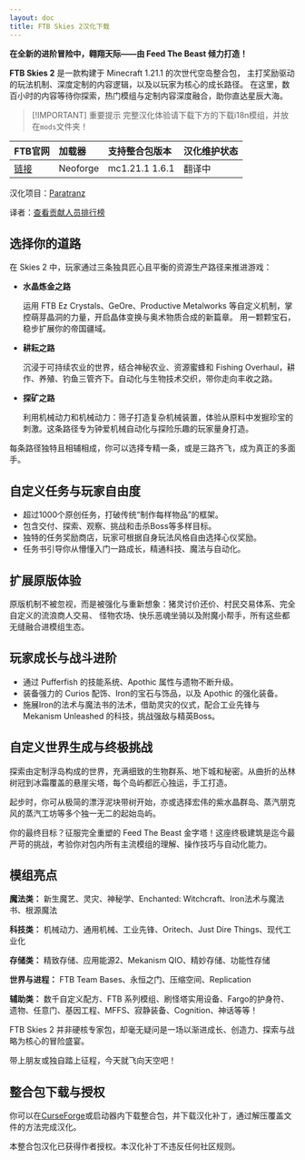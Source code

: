 ```yaml
---
layout: doc
title: FTB Skies 2汉化下载
---
```


**在全新的进阶冒险中，翱翔天际——由 Feed The Beast 倾力打造！**

**FTB Skies 2** 是一款构建于 Minecraft 1.21.1 的次世代空岛整合包，
主打奖励驱动的玩法机制、深度定制的内容逻辑，以及以玩家为核心的成长路径。
在这里，数百小时的内容等待你探索，热门模组与定制内容深度融合，助你直达星辰大海。

> [!IMPORTANT] 重要提示
> 完整汉化体验请下载下方的下载i18n模组，并放在`mods`文件夹！

<DownloadLinks :methods="[
  { id: 'lanzou', text: '下载汉化', icon: '/imgs/svg/lanzou.svg', link: 'https://vmhanhuazu.lanzouo.com/s/skies2' },
  { id: 'bilibili', text: '介绍视频', icon: '/imgs/svg/bilibili.svg', link: 'https://www.bilibili.com/video/BV1U2hwzmESy' },
  { id: 'curseforge', text: '下载i18n模组', icon: '/imgs/svg/curseforge.svg', link: 'https://www.curseforge.com/api/v1/mods/297404/files/6351071/download' },
  { id: 'github', text: 'Github仓库', icon: '/imgs/svg/github.svg', link: 'https://github.com/VM-Chinese-translate-group/FTB-Skies-2-Chinese' },
  { id: 'lazy', text: '懒汉下载', icon: '/imgs/lazydl.png', link: 'https://vmhanhuazu.lanzouo.com/s/skies2' }
]" />

| FTB官网                                                         | 加载器   | 支持整合包版本 | 汉化维护状态 |
| :-------------------------------------------------------------- | :------- | :------------- | :----------- |
| [链接](https://www.feed-the-beast.com/modpacks/129-ftb-skies-2) | Neoforge | mc1.21.1 1.6.1 | 翻译中       |

汉化项目：[Paratranz](https://paratranz.cn/projects/15051)

译者：[查看贡献人员排行榜](https://paratranz.cn/projects/15051/leaderboard)

## 选择你的道路

在 Skies 2 中，玩家通过三条独具匠心且平衡的资源生产路径来推进游戏：

- **水晶炼金之路**

  运用 FTB Ez Crystals、GeOre、Productive Metalworks 等自定义机制，掌控萌芽晶洞的力量，开启晶体变换与奥术物质合成的新篇章。
  用一颗颗宝石，稳步扩展你的帝国疆域。

- **耕耘之路**

  沉浸于可持续农业的世界，结合神秘农业、资源蜜蜂和 Fishing Overhaul，耕作、养殖、钓鱼三管齐下。自动化与生物技术交织，带你走向丰收之路。

- **探矿之路**

  利用机械动力和机械动力：筛子打造复杂机械装置，体验从原料中发掘珍宝的刺激。这条路径专为钟爱机械自动化与探险乐趣的玩家量身打造。

每条路径独特且相辅相成，你可以选择专精一条，或是三路齐飞，成为真正的多面手。

## 自定义任务与玩家自由度

- 超过1000个原创任务，打破传统“制作每样物品”的框架。
- 包含交付、探索、观察、挑战和击杀Boss等多样目标。
- 独特的任务奖励商店，玩家可根据自身玩法风格自由选择心仪奖励。
- 任务书引导你从懵懂入门一路成长，精通科技、魔法与自动化。

## 扩展原版体验

原版机制不被忽视，而是被强化与重新想象：猪灵讨价还价、村民交易体系、完全自定义的流浪商人交易、
怪物农场、快乐恶魂坐骑以及附魔小帮手，所有这些都无缝融合进模组生态。

## 玩家成长与战斗进阶

- 通过 Pufferfish 的技能系统、Apothic 属性与遗物不断升级。
- 装备强力的 Curios 配饰、Iron的宝石与饰品，以及 Apothic 的强化装备。
- 施展Iron的法术与魔法书的法术，借助灵灾的仪式，配合工业先锋与 Mekanism Unleashed 的科技，挑战强敌与精英Boss。

## 自定义世界生成与终极挑战

探索由定制浮岛构成的世界，充满细致的生物群系、地下城和秘密。从曲折的丛林树冠到冰霜覆盖的悬崖尖塔，每个岛屿都匠心独运，手工打造。

起步时，你可从极简的漂浮泥块带树开始，亦或选择宏伟的紫水晶群岛、蒸汽朋克风的蒸汽工坊等多个独一无二的起始岛屿。

你的最终目标？征服完全重塑的 Feed The Beast 金字塔！这座终极建筑是迄今最严苛的挑战，考验你对包内所有主流模组的理解、操作技巧与自动化能力。

## 模组亮点

**魔法类：** 新生魔艺、灵灾、神秘学、Enchanted: Witchcraft、Iron法术与魔法书、根源魔法

**科技类：** 机械动力、通用机械、工业先锋、Oritech、Just Dire Things、现代工业化

**存储类：** 精致存储、应用能源2、Mekanism QIO、精妙存储、功能性存储

**世界与进程：** FTB Team Bases、永恒之门、压缩空间、Replication

**辅助类：** 数千自定义配方、FTB 系列模组、刷怪塔实用设备、Fargo的护身符、遗物、任意门、基因工程、MFFS、寂静装备、Cognition、神话等等！

FTB Skies 2 并非硬核专家包，却毫无疑问是一场以渐进成长、创造力、探索与战略为核心的冒险盛宴。

带上朋友或独自踏上征程，今天就飞向天空吧！

## 整合包下载与授权

你可以在[CurseForge](https://www.curseforge.com/minecraft/modpacks/ftb-skies-2)或启动器内下载整合包，并下载汉化补丁，通过解压覆盖文件的方法完成汉化。

本整合包汉化已获得作者授权。本汉化补丁不违反任何社区规则。

<DocSupport />
